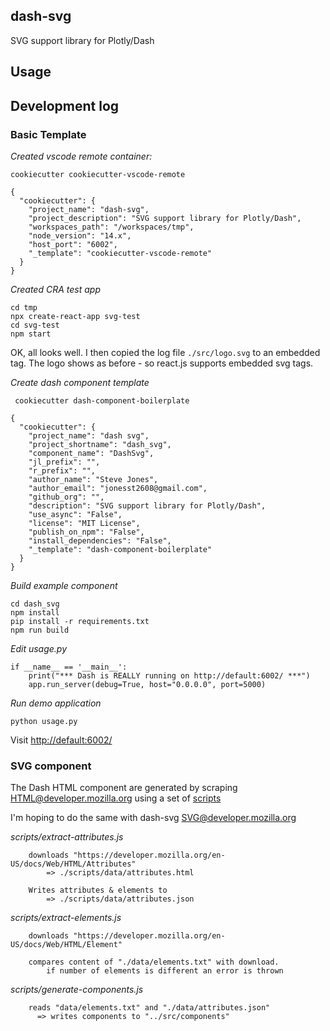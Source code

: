## dash-svg

SVG support library for Plotly/Dash

## Usage


## Development log

### Basic Template

*Created vscode remote container:*

    cookiecutter cookiecutter-vscode-remote

```
{
  "cookiecutter": {
    "project_name": "dash-svg",
    "project_description": "SVG support library for Plotly/Dash",
    "workspaces_path": "/workspaces/tmp",
    "node_version": "14.x",
    "host_port": "6002",
    "_template": "cookiecutter-vscode-remote"
  }
}
```

*Created CRA test app*

    cd tmp
    npx create-react-app svg-test
    cd svg-test
    npm start

OK, all looks well. I then copied the log file `./src/logo.svg` to an embedded tag. The
logo shows as before - so react.js supports embedded svg tags.

*Create dash component template*

     cookiecutter dash-component-boilerplate

```
{
  "cookiecutter": {
    "project_name": "dash svg",
    "project_shortname": "dash_svg",
    "component_name": "DashSvg",
    "jl_prefix": "",
    "r_prefix": "",
    "author_name": "Steve Jones",
    "author_email": "jonesst2608@gmail.com",
    "github_org": "",
    "description": "SVG support library for Plotly/Dash",
    "use_async": "False",
    "license": "MIT License",
    "publish_on_npm": "False",
    "install_dependencies": "False",
    "_template": "dash-component-boilerplate"
  }
}
```

*Build example component*

    cd dash_svg
    npm install
    pip install -r requirements.txt
    npm run build

*Edit usage.py*
```
if __name__ == '__main__':
    print("*** Dash is REALLY running on http://default:6002/ ***")
    app.run_server(debug=True, host="0.0.0.0", port=5000)
```

*Run demo application*

    python usage.py

Visit [http://default:6002/](http://default:6002/)

### SVG component

The Dash HTML component are generated by scraping [HTML@developer.mozilla.org] using a set of
[scripts](https://github.com/plotly/dash/tree/dev/components/dash-html-components/scripts)

I'm hoping to do the same with dash-svg [SVG@developer.mozilla.org]

[SVG@developer.mozilla.org]: https://developer.mozilla.org/en-US/docs/Web/SVG/Element/svg
[HTML@developer.mozilla.org]: https://developer.mozilla.org/en-US/docs/Web/HTML/Element

*scripts/extract-attributes.js*
```
    downloads "https://developer.mozilla.org/en-US/docs/Web/HTML/Attributes"
        => ./scripts/data/attributes.html

    Writes attributes & elements to
        => ./scripts/data/attributes.json
```

*scripts/extract-elements.js*
```
    downloads "https://developer.mozilla.org/en-US/docs/Web/HTML/Element"

    compares content of "./data/elements.txt" with download.
        if number of elements is different an error is thrown

```

*scripts/generate-components.js*
```
    reads "data/elements.txt" and "./data/attributes.json"
      => writes components to "../src/components"


```






